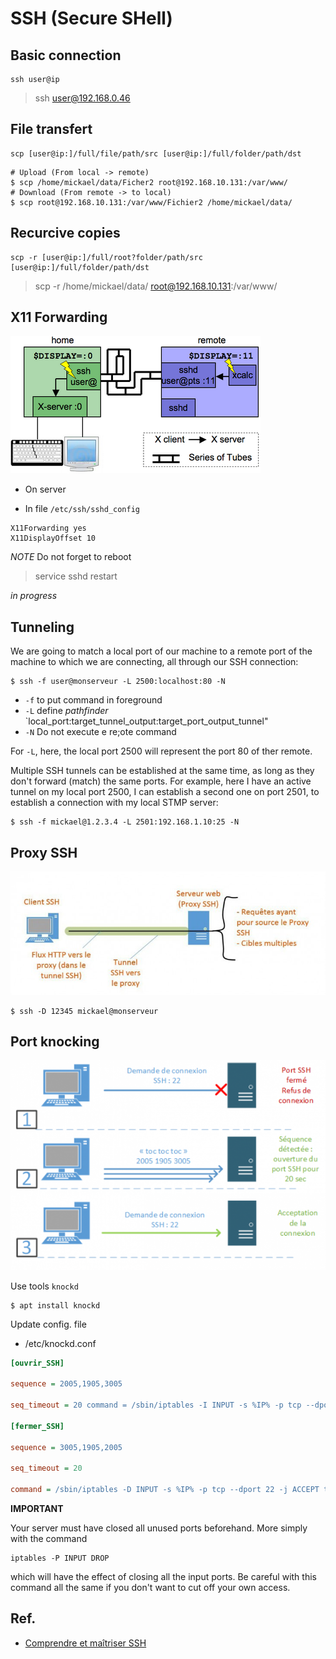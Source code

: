 # SSH (Secure SHell)

## Basic connection

    ssh user@ip

> ssh user@192.168.0.46

## File transfert

    scp [user@ip:]/full/file/path/src [user@ip:]/full/folder/path/dst

```shell
# Upload (From local -> remote)
$ scp /home/mickael/data/Ficher2 root@192.168.10.131:/var/www/
# Download (From remote -> to local)
$ scp root@192.168.10.131:/var/www/Fichier2 /home/mickael/data/
```

## Recurcive copies

    scp -r [user@ip:]/full/root?folder/path/src [user@ip:]/full/folder/path/dst

> scp -r /home/mickael/data/ root@192.168.10.131:/var/www/

## X11 Forwarding

![img](./assets/x11_forwarding.png)

- On server

- In file `/etc/ssh/sshd_config`

```shell
X11Forwarding yes
X11DisplayOffset 10
```

*NOTE* Do not forget to reboot

> service sshd restart

*in progress*

## Tunneling 

We are going to match a local port of our machine to a remote port of the machine to which we are connecting, all through our SSH connection:

```shell
$ ssh -f user@monserveur -L 2500:localhost:80 -N
```

- `-f` to put command in foreground
- `-L` define *pathfinder* `local_port:target_tunnel_output:target_port_output_tunnel"
- `-N` Do not execute e re;ote command

For `-L`, here, the local port 2500 will represent the port 80 of ther remote.

Multiple SSH tunnels can be established at the same time, as long as they don't forward (match) the same ports. For example, here I have an active tunnel on my local port 2500, I can establish a second one on port 2501, to establish a connection with my local STMP server:

```shell
$ ssh -f mickael@1.2.3.4 -L 2501:192.168.1.10:25 -N
```

## Proxy SSH

![img](./assets/proxy.jpg)

```shell
$ ssh -D 12345 mickael@monserveur
```

## Port knocking

![img](./assets/port-knocking-ssh.png)

Use tools `knockd`

```shell
$ apt install knockd
```

Update config. file

- /etc/knockd.conf
```ini
[ouvrir_SSH]

sequence = 2005,1905,3005

seq_timeout = 20 command = /sbin/iptables -I INPUT -s %IP% -p tcp --dport 22 -j ACCEPT tcpflags = syn

[fermer_SSH]

sequence = 3005,1905,2005

seq_timeout = 20

command = /sbin/iptables -D INPUT -s %IP% -p tcp --dport 22 -j ACCEPT tcpflags = syn
```

**IMPORTANT** 

Your server must have closed all unused ports beforehand. More simply with the command 

    iptables -P INPUT DROP

which will have the effect of closing all the input ports. Be careful with this command all the same if you don't want to cut off your own access.

## Ref.

- [Comprendre et maîtriser SSH](https://www.it-connect.fr/cours/comprendre-et-maitriser-ssh/)